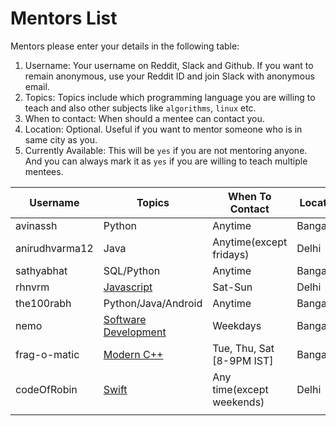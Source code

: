 # Mentors List

Mentors please enter your details in the following table:

1. Username: Your username on Reddit, Slack and Github. If you want to remain anonymous, use your Reddit ID and join Slack with anonymous email.
2. Topics: Topics include which programming language you are willing to teach and also other subjects like `algorithms`, `linux` etc.
3. When to contact: When should a mentee can contact you.
4. Location: Optional. Useful if you want to mentor someone who is in same city as you.
5. Currently Available: This will be `yes` if you are not mentoring anyone. And you can always mark it as `yes` if you are willing to teach multiple mentees.

| Username  | Topics    | When To Contact   | Location  | Currently Available   |
|---------- |--------   |-----------------  |---------- |---------------------  |
| avinassh  | Python    | Anytime           | Bangalore | No                   |
| anirudhvarma12         |  Java         |  Anytime(except fridays)                 | Delhi          | yes                     |
| sathyabhat| SQL/Python| Anytime           | Bangalore | Yes                   |
| rhnvrm    | [Javascript](curriculum/experimental-js.md)| Sat-Sun           | Delhi     | Yes                   |
| the100rabh    | Python/Java/Android | Anytime           | Bangalore     | Yes                   |
| nemo      | [Software Development](curriculum/experimental-software-development.md) | Weekdays | Bangalore |Yes |
| frag-o-matic      | [Modern C++](curriculum/experimental-cpp.md) | Tue, Thu, Sat [8-9PM IST] | Bangalore |Yes |
| codeOfRobin      | [Swift](curriculum/swift.md) | Any time(except weekends) | Delhi |Yes |
|            |          |                   |           |                       |
